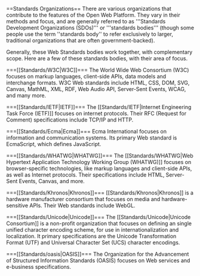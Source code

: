 ==Standards Organizations==
There are various organizations that contribute to the features of the Open Web Platform. They vary in their methods and focus, and are generally referred to as '''Standards Development Organizations (SDOs)''' or '''standards bodies''' (though some people use the term ''standards body'' to refer exclusively to larger, traditional organizations that are often government-backed).

Generally, these Web Standards bodies work together, with complementary scope. Here are a few of these standards bodies, with their area of focus.

===[[Standards/W3C|W3C]]===
The World Wide Web Consortium (W3C) focuses on markup languages, client-side APIs, data models and interchange formats. W3C Web standards include HTML, CSS, DOM, SVG, Canvas, MathML, XML, RDF, Web Audio API, Server-Sent Events, WCAG, and many more.

===[[Standards/IETF|IETF]]===
The [[Standards/IETF|Internet Engineering Task Force (IETF)]] focuses on internet protocols. Their RFC (Request for Comment) specifications include TCP/IP and HTTP. 

===[[Standards/Ecma|Ecma]]===
Ecma International focuses on information and communication systems. Its primary Web standard is EcmaScript, which defines JavaScript.

===[[Standards/WHATWG|WHATWG]]===
The [[Standards/WHATWG|Web Hypertext Application Technology Working Group (WHATWG)]] focuses on browser-specific technologies, like markup languages and client-side APIs, as well as Internet protocols. Their specifications include HTML, Server-Sent Events, Canvas, and more.

===[[Standards/Khronos|Khronos]]===
[[Standards/Khronos|Khronos]] is a hardware manufacturer consortium that focuses on media and hardware-sensitive APIs. Their Web standards include WebGL.

===[[Standards/Unicode|Unicode]]===
The [[Standards/Unicode|Unicode Consortium]] is a non-profit organization that focuses on defining an single unified character encoding scheme, for use in internationalization and localization. It primary specifications are the Unicode Transformation Format (UTF) and Universal Character Set (UCS) character encodings.

===[[Standards/oasis|OASIS]]===
The Organization for the Advancement of Structured Information Standards (OASIS) focuses on Web services and e-business specifications.